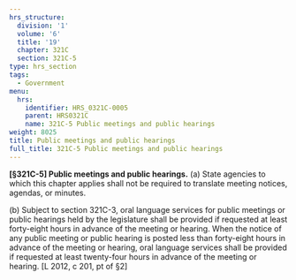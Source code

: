 ```yaml
---
hrs_structure:
  division: '1'
  volume: '6'
  title: '19'
  chapter: 321C
  section: 321C-5
type: hrs_section
tags:
  - Government
menu:
  hrs:
    identifier: HRS_0321C-0005
    parent: HRS0321C
    name: 321C-5 Public meetings and public hearings
weight: 8025
title: Public meetings and public hearings
full_title: 321C-5 Public meetings and public hearings
---
```

**[§321C-5] Public meetings and public hearings.** (a) State agencies to which this chapter applies shall not be required to translate meeting notices, agendas, or minutes.

(b) Subject to section 321C-3, oral language services for public meetings or public hearings held by the legislature shall be provided if requested at least forty-eight hours in advance of the meeting or hearing. When the notice of any public meeting or public hearing is posted less than forty-eight hours in advance of the meeting or hearing, oral language services shall be provided if requested at least twenty-four hours in advance of the meeting or hearing. [L 2012, c 201, pt of §2]